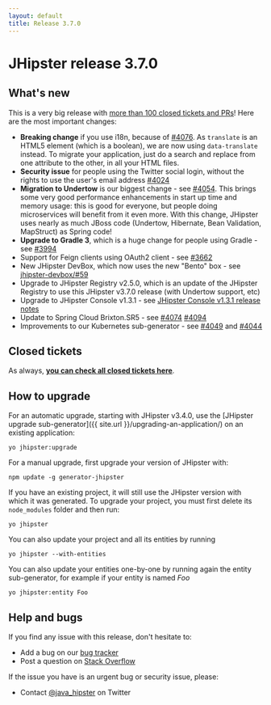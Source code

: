 ```yaml
---
layout: default
title: Release 3.7.0
---
```


JHipster release 3.7.0
==================

What's new
----------

This is a very big release with [more than 100 closed tickets and PRs](https://github.com/jhipster/generator-jhipster/issues?q=milestone%3A3.7.0+is%3Aclosed)! Here are the most important changes:

- **Breaking change** if you use i18n, because of [#4076](https://github.com/jhipster/generator-jhipster/pull/4076). As `translate` is an HTML5 element (which is a boolean), we are now using `data-translate` instead. To migrate your application, just do a search and replace from one attribute to the other, in all your HTML files.
- **Security issue** for people using the Twitter social login, without the rights to use the user's email address [#4024](https://github.com/jhipster/generator-jhipster/issues/4024)
- **Migration to Undertow** is our biggest change - see [#4054](https://github.com/jhipster/generator-jhipster/issues/4054). This brings some very good performance enhancements in start up time and memory usage: this is good for everyone, but people doing microservices will benefit from it even more. With this change, JHipster uses nearly as much JBoss code (Undertow, Hibernate, Bean Validation, MapStruct) as Spring code!
- **Upgrade to Gradle 3**, which is a huge change for people using Gradle - see [#3994](https://github.com/jhipster/generator-jhipster/issues/3994)
- Support for Feign clients using OAuth2 client - see [#3662](https://github.com/jhipster/generator-jhipster/pull/3662)
- New JHipster DevBox, which now uses the new "Bento" box - see [jhipster-devbox/#59](https://github.com/jhipster/jhipster-devbox/pull/59)
- Upgrade to JHipster Registry v2.5.0, which is an update of the JHipster Registry to use this JHipster v3.7.0 release (with Undertow support, etc)
- Upgrade to JHipster Console v1.3.1 - see [JHipster Console v1.3.1 release notes](https://github.com/jhipster/jhipster-console/releases/tag/v1.3.1)
- Update to Spring Cloud Brixton.SR5 - see [#4074](https://github.com/jhipster/generator-jhipster/pull/4074) [#4094](https://github.com/jhipster/generator-jhipster/pull/4094)
- Improvements to our Kubernetes sub-generator - see [#4049](https://github.com/jhipster/generator-jhipster/pull/4049) and [#4044](https://github.com/jhipster/generator-jhipster/pull/4044)

Closed tickets
------------
As always, __[you can check all closed tickets here](https://github.com/jhipster/generator-jhipster/issues?q=milestone%3A3.7.0+is%3Aclosed)__.

How to upgrade
------------

For an automatic upgrade, starting with JHipster v3.4.0, use the [JHipster upgrade sub-generator]({{ site.url }}/upgrading-an-application/) on an existing application:

```
yo jhipster:upgrade
```

For a manual upgrade, first upgrade your version of JHipster with:

```
npm update -g generator-jhipster
```

If you have an existing project, it will still use the JHipster version with which it was generated.
To upgrade your project, you must first delete its `node_modules` folder and then run:

```
yo jhipster
```

You can also update your project and all its entities by running

```
yo jhipster --with-entities
```

You can also update your entities one-by-one by running again the entity sub-generator, for example if your entity is named _Foo_

```
yo jhipster:entity Foo
```

Help and bugs
--------------

If you find any issue with this release, don't hesitate to:

- Add a bug on our [bug tracker](https://github.com/jhipster/generator-jhipster/issues?state=open)
- Post a question on [Stack Overflow](http://stackoverflow.com/tags/jhipster/info)

If the issue you have is an urgent bug or security issue, please:

- Contact [@java_hipster](https://twitter.com/java_hipster) on Twitter
